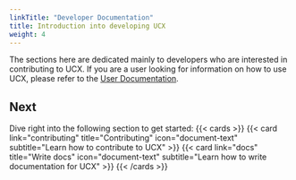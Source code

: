 ```yaml
---
linkTitle: "Developer Documentation"
title: Introduction into developing UCX
weight: 4
---
```


The sections here are dedicated mainly to developers who are interested in contributing to UCX. If you are a user looking for information on how to use UCX, please refer to the [User Documentation](/ucx/docs).

## Next

Dive right into the following section to get started:
{{< cards >}}
  {{< card link="contributing" title="Contributing" icon="document-text" subtitle="Learn how to contribute to UCX" >}}
  {{< card link="docs" title="Write docs" icon="document-text" subtitle="Learn how to write documentation for UCX" >}}
{{< /cards >}}